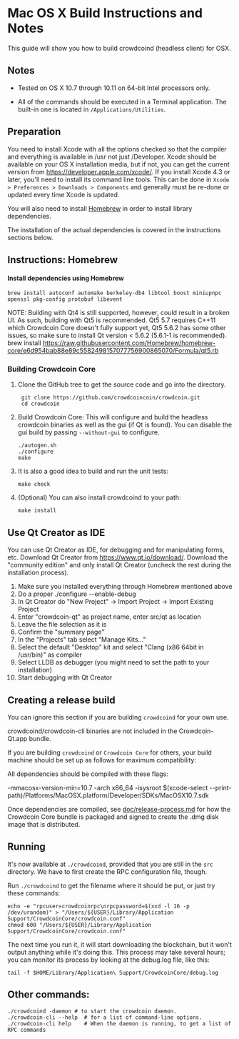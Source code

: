 Mac OS X Build Instructions and Notes
====================================
This guide will show you how to build crowdcoind (headless client) for OSX.

Notes
-----

* Tested on OS X 10.7 through 10.11 on 64-bit Intel processors only.

* All of the commands should be executed in a Terminal application. The
built-in one is located in `/Applications/Utilities`.

Preparation
-----------

You need to install Xcode with all the options checked so that the compiler
and everything is available in /usr not just /Developer. Xcode should be
available on your OS X installation media, but if not, you can get the
current version from https://developer.apple.com/xcode/. If you install
Xcode 4.3 or later, you'll need to install its command line tools. This can
be done in `Xcode > Preferences > Downloads > Components` and generally must
be re-done or updated every time Xcode is updated.

You will also need to install [Homebrew](http://brew.sh) in order to install library
dependencies.

The installation of the actual dependencies is covered in the instructions
sections below.

Instructions: Homebrew
----------------------

#### Install dependencies using Homebrew

    brew install autoconf automake berkeley-db4 libtool boost miniupnpc openssl pkg-config protobuf libevent

NOTE: Building with Qt4 is still supported, however, could result in a broken UI. As such, building with Qt5 is recommended. Qt5 5.7 requires C++11 which Crowdcoin Core doesn't fully support yet, Qt5 5.6.2 has some other issues, so make sure to install Qt version < 5.6.2 (5.6.1-1 is recommended).
    brew install https://raw.githubusercontent.com/Homebrew/homebrew-core/e6d954bab88e89c5582498157077756900865070/Formula/qt5.rb

### Building Crowdcoin Core

1. Clone the GitHub tree to get the source code and go into the directory.

        git clone https://github.com/crowdcoincoin/crowdcoin.git
        cd crowdcoin

2.  Build Crowdcoin Core:
    This will configure and build the headless crowdcoin binaries as well as the gui (if Qt is found).
    You can disable the gui build by passing `--without-gui` to configure.

        ./autogen.sh
        ./configure
        make

3.  It is also a good idea to build and run the unit tests:

        make check

4.  (Optional) You can also install crowdcoind to your path:

        make install

Use Qt Creator as IDE
------------------------
You can use Qt Creator as IDE, for debugging and for manipulating forms, etc.
Download Qt Creator from https://www.qt.io/download/. Download the "community edition" and only install Qt Creator (uncheck the rest during the installation process).

1. Make sure you installed everything through Homebrew mentioned above
2. Do a proper ./configure --enable-debug
3. In Qt Creator do "New Project" -> Import Project -> Import Existing Project
4. Enter "crowdcoin-qt" as project name, enter src/qt as location
5. Leave the file selection as it is
6. Confirm the "summary page"
7. In the "Projects" tab select "Manage Kits..."
8. Select the default "Desktop" kit and select "Clang (x86 64bit in /usr/bin)" as compiler
9. Select LLDB as debugger (you might need to set the path to your installation)
10. Start debugging with Qt Creator

Creating a release build
------------------------
You can ignore this section if you are building `crowdcoind` for your own use.

crowdcoind/crowdcoin-cli binaries are not included in the Crowdcoin-Qt.app bundle.

If you are building `crowdcoind` or `Crowdcoin Core` for others, your build machine should be set up
as follows for maximum compatibility:

All dependencies should be compiled with these flags:

 -mmacosx-version-min=10.7
 -arch x86_64
 -isysroot $(xcode-select --print-path)/Platforms/MacOSX.platform/Developer/SDKs/MacOSX10.7.sdk

Once dependencies are compiled, see [doc/release-process.md](release-process.md) for how the Crowdcoin Core
bundle is packaged and signed to create the .dmg disk image that is distributed.

Running
-------

It's now available at `./crowdcoind`, provided that you are still in the `src`
directory. We have to first create the RPC configuration file, though.

Run `./crowdcoind` to get the filename where it should be put, or just try these
commands:

    echo -e "rpcuser=crowdcoinrpc\nrpcpassword=$(xxd -l 16 -p /dev/urandom)" > "/Users/${USER}/Library/Application Support/CrowdcoinCore/crowdcoin.conf"
    chmod 600 "/Users/${USER}/Library/Application Support/CrowdcoinCore/crowdcoin.conf"

The next time you run it, it will start downloading the blockchain, but it won't
output anything while it's doing this. This process may take several hours;
you can monitor its process by looking at the debug.log file, like this:

    tail -f $HOME/Library/Application\ Support/CrowdcoinCore/debug.log

Other commands:
-------

    ./crowdcoind -daemon # to start the crowdcoin daemon.
    ./crowdcoin-cli --help  # for a list of command-line options.
    ./crowdcoin-cli help    # When the daemon is running, to get a list of RPC commands
